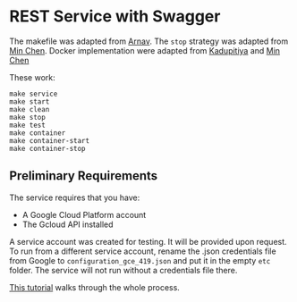 # REST Service with Swagger
The makefile was adapted from [Arnav](https://github.com/cloudmesh-community/hid-sp18-503). 
The `stop` strategy was adapted from [Min Chen](https://github.com/cloudmesh-community/hid-sp18-405). 
Docker implementation were adapted from [Kadupitiya](https://github.com/cloudmesh-community/hid-sp18-409)
and [Min Chen](https://github.com/cloudmesh-community/hid-sp18-405)

These work:
```
make service
make start
make clean
make stop
make test
make container
make container-start
make container-stop
```
## Preliminary Requirements
The service requires that you have:
* A Google Cloud Platform account
* The Gcloud API installed

A service account was created for testing. It will be provided upon request. To run from a different 
service account, rename the .json credentials file from Google to `configuration_gce_419.json` and put
it in the empty `etc` folder. The service will not run without a credentials file there. 

[This tutorial](https://github.com/cloudmesh/book/blob/master/tutorial/google-compute-engine.md)
walks through the whole process.
